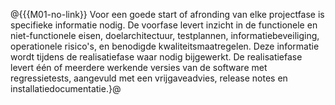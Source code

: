 @{{{M01-no-link}}
 Voor een goede start of afronding van elke projectfase is specifieke informatie nodig. De voorfase levert inzicht in de functionele en niet-functionele eisen, doelarchitectuur, testplannen, informatiebeveiliging, operationele risico's, en benodigde kwaliteitsmaatregelen. Deze informatie wordt tijdens de realisatiefase waar nodig bijgewerkt. De realisatiefase levert één of meerdere werkende versies van de software met regressietests, aangevuld met een vrijgaveadvies, release notes en installatiedocumentatie.}@

